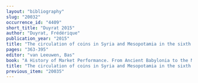 ```yaml
---
layout: "bibliography"
slug: "20032"
occurrence_id: "4409"
short_title: "Duyrat 2015"
author: "Duyrat, Frédérique"
publication_year: "2015"
title: "The circulation of coins in Syria and Mesopotamia in the sixth to first centuries BC"
pages: "363-395"
editor: "van Leeuwen, Bas"
book: "A History of Market Performance. From Ancient Babylonia to the Modern World, Routledge Explorations in Economic History (New York)"
title: "The circulation of coins in Syria and Mesopotamia in the sixth to first centuries BC"
previous_item: "20035"
---
```

